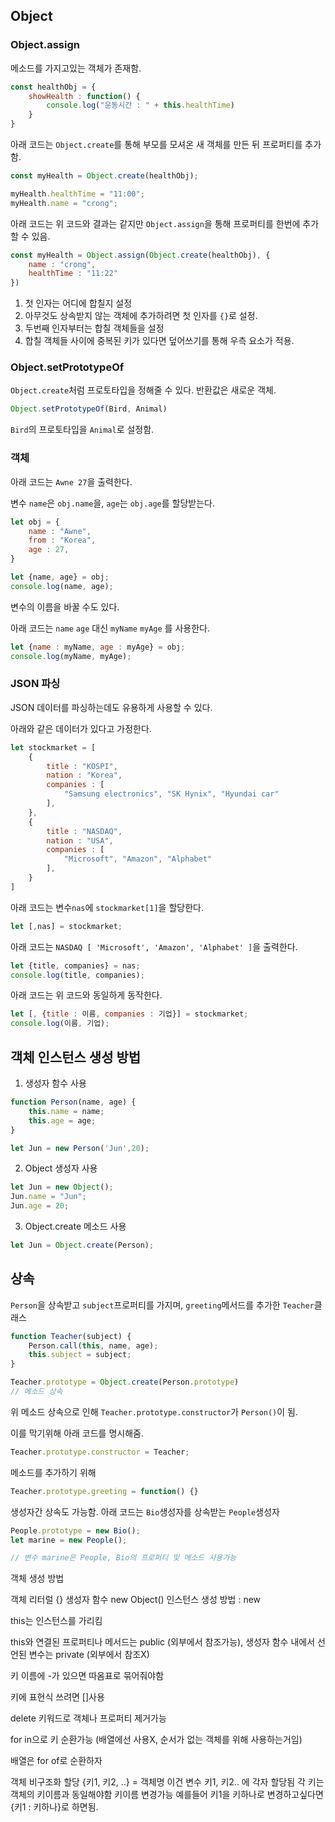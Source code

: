 

## Object

### Object.assign

메소드를 가지고있는 객체가 존재함.
```javascript
const healthObj = {
    showHealth : function() {
        console.log("운동시간 : " + this.healthTime)
    }
}
```

아래 코드는 `Object.create`를 통해 부모를 모셔온 새 객체를 만든 뒤 프로퍼티를 추가함.
```javascript
const myHealth = Object.create(healthObj);

myHealth.healthTime = "11:00";
myHealth.name = "crong";
```

아래 코드는 위 코드와 결과는 같지만 `Object.assign`을 통해 프로퍼티를 한번에 추가할 수 있음.
```javascript
const myHealth = Object.assign(Object.create(healthObj), {
    name : "crong",
    healthTime : "11:22"
})
```
1. 첫 인자는 어디에 합칠지 설정
2. 아무것도 상속받지 않는 객체에 추가하려면 첫 인자를 `{}`로 설정.
3. 두번째 인자부터는 합칠 객체들을 설정
4. 합칠 객체들 사이에 중복된 키가 있다면 덮어쓰기를 통해 우측 요소가 적용.

### Object.setPrototypeOf

`Object.create`처럼 프로토타입을 정해줄 수 있다. 반환값은 새로운 객체.

```javascript
Object.setPrototypeOf(Bird, Animal)
```

`Bird`의 프로토타입을 `Animal`로 설정함.









### 객체

아래 코드는 `Awne 27`을 출력한다.

변수 `name`은 `obj.name`을, `age`는 `obj.age`를 할당받는다.
```javascript
let obj = {
    name : "Awne",
    from : "Korea",
    age : 27,
}

let {name, age} = obj;
console.log(name, age);
```

변수의 이름을 바꿀 수도 있다.

아래 코드는 `name` `age` 대신 `myName` `myAge` 를 사용한다.
```javascript
let {name : myName, age : myAge} = obj;
console.log(myName, myAge);
```





### JSON 파싱

JSON 데이터를 파싱하는데도 유용하게 사용할 수 있다.

아래와 같은 데이터가 있다고 가정한다.
```javascript
let stockmarket = [
    {
        title : "KOSPI",
        nation : "Korea",
        companies : [
            "Samsung electronics", "SK Hynix", "Hyundai car"
        ],
    },
    {
        title : "NASDAQ",
        nation : "USA",
        companies : [
            "Microsoft", "Amazon", "Alphabet"
        ],
    }
]
```

아래 코드는 변수`nas`에 `stockmarket[1]`을 할당한다.
```javascript
let [,nas] = stockmarket;
```

아래 코드는 `NASDAQ [ 'Microsoft', 'Amazon', 'Alphabet' ]`을 출력한다.
```javascript
let {title, companies} = nas;
console.log(title, companies);
```

아래 코드는 위 코드와 동일하게 동작한다.
```javascript
let [, {title : 이름, companies : 기업}] = stockmarket;
console.log(이름, 기업);
```



## 객체 인스턴스 생성 방법

1. 생성자 함수 사용

```javascript
function Person(name, age) {
    this.name = name;
    this.age = age;
}

let Jun = new Person('Jun',20);
```
2. Object 생성자 사용

```javascript
let Jun = new Object();
Jun.name = "Jun";
Jun.age = 20;
```
3. Object.create 메소드 사용

```javascript
let Jun = Object.create(Person);
```



## 상속

`Person`을 상속받고 `subject`프로퍼티를 가지며, `greeting`메서드를 추가한 `Teacher`클래스

```javascript
function Teacher(subject) {
    Person.call(this, name, age);
    this.subject = subject;
}

Teacher.prototype = Object.create(Person.prototype)
// 메소드 상속
```
위 메소드 상속으로 인해 `Teacher.prototype.constructor`가 `Person()`이 됨.

이를 막기위해 아래 코드를 명시해줌.
```javascript
Teacher.prototype.constructor = Teacher; 
```

메소드를 추가하기 위해
```javascript
Teacher.prototype.greeting = function() {}
```

생성자간 상속도 가능함. 아래 코드는 `Bio`생성자를 상속받는 `People`생성자
```javascript
People.prototype = new Bio();
let marine = new People();

// 변수 marine은 People, Bio의 프로퍼티 및 메소드 사용가능
```


객체 생성 방법

객체 리터럴 {}
생성자 함수 new Object()
인스턴스 생성 방법 : new

this는 인스턴스를 가리킴

this와 연결된 프로퍼티나 메서드는 public (외부에서 참조가능), 생성자 함수 내에서 선언된 변수는 private (외부에서 참조X)

키 이름에 -가 있으면 따옴표로 묶어줘야함

키에 표현식 쓰려면 []사용

delete 키워드로 객체나 프로퍼티 제거가능

for in으로 키 순환가능 (배열에선 사용X, 순서가 없는 객체를 위해 사용하는거임)

배열은 for of로 순환하자

객체 비구조화 할당 {키1, 키2, ..} = 객체명
이건 변수 키1, 키2.. 에 각자 할당됨
각 키는 객체의 키이름과 동일해야함
키이름 변경가능 예를들어 키1을 키하나로 변경하고싶다면
{키1 : 키하나}로 하면됨.
